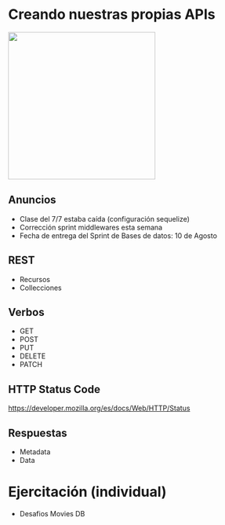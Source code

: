 # Creando nuestras propias APIs

<img src="https://media.giphy.com/media/xUPGcBUxDJSLvxJIfC/giphy.gif" width="300" />

## Anuncios

- Clase del 7/7 estaba caída (configuración sequelize)
- Corrección sprint middlewares esta semana
- Fecha de entrega del Sprint de Bases de datos: 10 de Agosto   

## REST

- Recursos
- Collecciones
## Verbos

- GET
- POST
- PUT
- DELETE
- PATCH

## HTTP Status Code

https://developer.mozilla.org/es/docs/Web/HTTP/Status

## Respuestas

- Metadata
- Data


# Ejercitación (individual)

- Desafios Movies DB